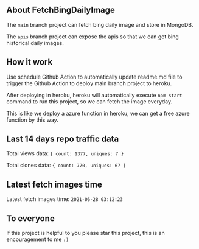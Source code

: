 ## About FetchBingDailyImage

The `main` branch project can fetch bing daily image and store in MongoDB.

The `apis` branch project can expose the apis so that we can get bing historical daily images.

## How it work

Use schedule Github Action to automatically update readme.md file to trigger the Github Action to deploy main branch project to heroku.

After deploying in heroku, heroku will automatically execute `npm start` command to run this project, so we can fetch the image everyday.

This is like we deploy a azure function in heroku, we can get a free azure function by this way.

## Last 14 days repo traffic data

Total views data: `{ count: 1377, uniques: 7 }`

Total clones data: `{ count: 770, uniques: 67 }`

## Latest fetch images time

Latest fetch images time: `2021-06-28 03:12:23`

## To everyone

If this project is helpful to you please star this project, this is an encouragement to me `:)`



